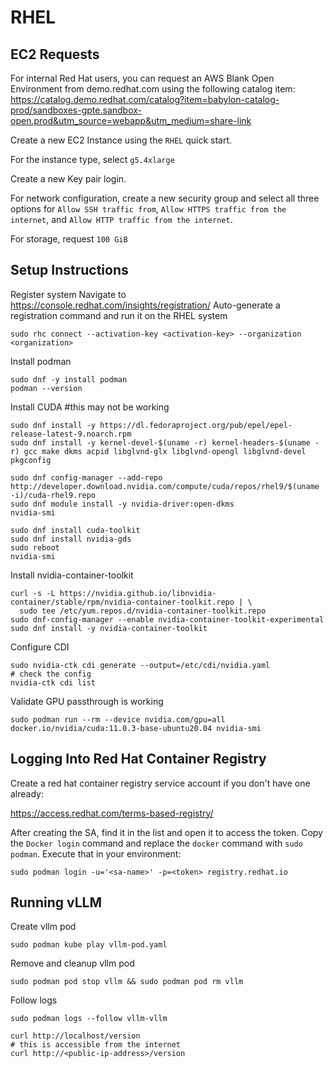 # RHEL

## EC2 Requests

For internal Red Hat users, you can request an AWS Blank Open Environment from demo.redhat.com using the following catalog item:
https://catalog.demo.redhat.com/catalog?item=babylon-catalog-prod/sandboxes-gpte.sandbox-open.prod&utm_source=webapp&utm_medium=share-link

Create a new EC2 Instance using the `RHEL` quick start.  

For the instance type, select `g5.4xlarge`

Create a new Key pair login.

For network configuration, create a new security group and select all three options for `Allow SSH traffic from`, `Allow HTTPS traffic from the internet`, and `Allow HTTP traffic from the internet`.

For storage, request `100 GiB`

## Setup Instructions

Register system
Navigate to https://console.redhat.com/insights/registration/
Auto-generate a registration command and run it on the RHEL system
```
sudo rhc connect --activation-key <activation-key> --organization <organization>
```

Install podman
```
sudo dnf -y install podman
podman --version
```

Install CUDA #this may not be working
```
sudo dnf install -y https://dl.fedoraproject.org/pub/epel/epel-release-latest-9.noarch.rpm
sudo dnf install -y kernel-devel-$(uname -r) kernel-headers-$(uname -r) gcc make dkms acpid libglvnd-glx libglvnd-opengl libglvnd-devel pkgconfig

sudo dnf config-manager --add-repo http://developer.download.nvidia.com/compute/cuda/repos/rhel9/$(uname -i)/cuda-rhel9.repo
sudo dnf module install -y nvidia-driver:open-dkms
nvidia-smi
```

```
sudo dnf install cuda-toolkit
sudo dnf install nvidia-gds
sudo reboot
nvidia-smi
```

Install nvidia-container-toolkit
```
curl -s -L https://nvidia.github.io/libnvidia-container/stable/rpm/nvidia-container-toolkit.repo | \
  sudo tee /etc/yum.repos.d/nvidia-container-toolkit.repo
sudo dnf-config-manager --enable nvidia-container-toolkit-experimental
sudo dnf install -y nvidia-container-toolkit
```

Configure CDI
```
sudo nvidia-ctk cdi generate --output=/etc/cdi/nvidia.yaml
# check the config
nvidia-ctk cdi list
```

Validate GPU passthrough is working
```
sudo podman run --rm --device nvidia.com/gpu=all docker.io/nvidia/cuda:11.0.3-base-ubuntu20.04 nvidia-smi
```

## Logging Into Red Hat Container Registry

Create a red hat container registry service account if you don't have one already:

https://access.redhat.com/terms-based-registry/

After creating the SA, find it in the list and open it to access the token.  Copy the `Docker login` command and replace the `docker` command with `sudo podman`.  Execute that in your environment:

```
sudo podman login -u='<sa-name>' -p=<token> registry.redhat.io
```

## Running vLLM

Create vllm pod
```
sudo podman kube play vllm-pod.yaml
```

Remove and cleanup vllm pod
```
sudo podman pod stop vllm && sudo podman pod rm vllm
```

Follow logs
```
sudo podman logs --follow vllm-vllm 
```

```
curl http://localhost/version
# this is accessible from the internet
curl http://<public-ip-address>/version
```

